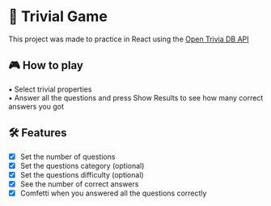 # :game_die: Trivial Game

This project was made to practice in React using  the [Open Trivia DB API](https://opentdb.com/)

##  :video_game: How to play

:black_small_square: Select trivial properties <br />
:black_small_square: Answer all the questions and press Show Results to see how many correct answers you got

##  :hammer_and_wrench: Features
- [x] Set the number of questions <br />
- [x] Set the questions category (optional) <br />
- [x] Set the questions difficulty (optional) <br />
- [x] See the number of correct answers <br />
- [x] Comfetti when you answered all the questions correctly
